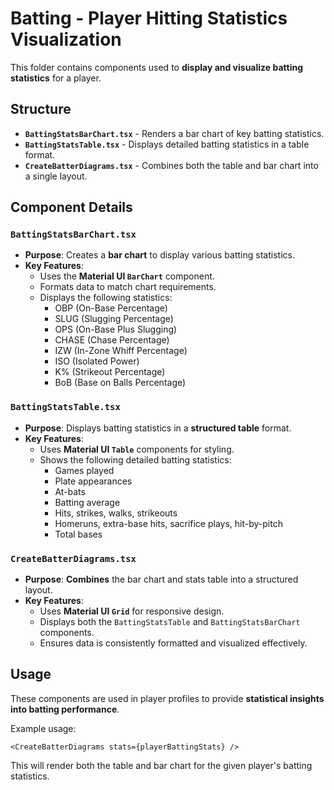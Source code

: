 # Batting - Player Hitting Statistics Visualization

This folder contains components used to **display and visualize batting statistics** for a player.

## Structure

- **`BattingStatsBarChart.tsx`** - Renders a bar chart of key batting statistics.
- **`BattingStatsTable.tsx`** - Displays detailed batting statistics in a table format.
- **`CreateBatterDiagrams.tsx`** - Combines both the table and bar chart into a single layout.

## Component Details

### `BattingStatsBarChart.tsx`
- **Purpose**: Creates a **bar chart** to display various batting statistics.
- **Key Features**:
  - Uses the **Material UI `BarChart`** component.
  - Formats data to match chart requirements.
  - Displays the following statistics:
    - OBP (On-Base Percentage)
    - SLUG (Slugging Percentage)
    - OPS (On-Base Plus Slugging)
    - CHASE (Chase Percentage)
    - IZW (In-Zone Whiff Percentage)
    - ISO (Isolated Power)
    - K% (Strikeout Percentage)
    - BoB (Base on Balls Percentage)

### `BattingStatsTable.tsx`
- **Purpose**: Displays batting statistics in a **structured table** format.
- **Key Features**:
  - Uses **Material UI `Table`** components for styling.
  - Shows the following detailed batting statistics:
    - Games played
    - Plate appearances
    - At-bats
    - Batting average
    - Hits, strikes, walks, strikeouts
    - Homeruns, extra-base hits, sacrifice plays, hit-by-pitch
    - Total bases

### `CreateBatterDiagrams.tsx`
- **Purpose**: **Combines** the bar chart and stats table into a structured layout.
- **Key Features**:
  - Uses **Material UI `Grid`** for responsive design.
  - Displays both the `BattingStatsTable` and `BattingStatsBarChart` components.
  - Ensures data is consistently formatted and visualized effectively.

## Usage

These components are used in player profiles to provide **statistical insights into batting performance**.

Example usage:
```tsx
<CreateBatterDiagrams stats={playerBattingStats} />
```

This will render both the table and bar chart for the given player's batting statistics.


